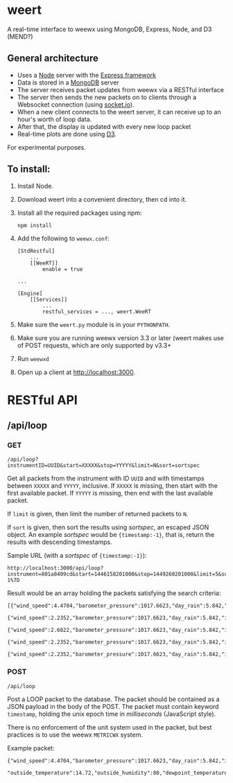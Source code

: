 # weert
A real-time interface to weewx using MongoDB, Express, Node, and D3 (MEND?)

## General architecture
- Uses a [Node](https://nodejs.org/) server with the [Express framework](http://expressjs.com/)
- Data is stored in a [MongoDB](https://www.mongodb.org/) server
- The server receives packet updates from weewx via a RESTful interface
- The server then sends the new packets on to clients through a Websocket
connection (using [socket.io](http://socket.io/)).
- When a new client connects to the weert server, it can receive up to 
an hour's worth of loop data.
- After that, the display is updated with every new loop packet
- Real-time plots are done using [D3](http://d3js.org/).

For experimental purposes.

## To install:

1. Install Node.

2. Download weert into a convenient directory, then cd into it.

3. Install all the required packages using npm:

    ```
    npm install   
    ```

4. Add the following to `weewx.conf`:

    ```
    [StdRestful]
        ...
        [[WeeRT]]
            enable = true

    ...
        
    [Engine]
        [[Services]]
            ...
            restful_services = ..., weert.WeeRT
    ```

5. Make sure the `weert.py` module is in your `PYTHONPATH`.

6. Make sure you are running weewx version 3.3 or later (weert makes use of POST requests, which are
only supported by v3.3+

7. Run `weewxd`

8. Open up a client at [http://localhost:3000](http://localhost:3000).

# RESTful API

## /api/loop
### GET

    /api/loop?instrumentID=UUID&start=XXXXX&stop=YYYYY&limit=N&sort=sortspec
    
Get all packets from the instrument with ID `UUID` and with timestamps between `XXXXX` and `YYYYY`, inclusive. 
If `XXXXX` is missing, then start with the first available packet. If `YYYYY` is missing, then end with the last available packet.

If `limit` is given, then limit the number of returned packets to `N`.

If `sort` is given, then sort the results using <i>sortspec</i>, an escaped JSON object.
An example <i>sortspec</i> would be `{timestamp:-1}`, that is, return the results with descending timestamps.

Sample URL (with a <i>sortspec</i> of `{timestamp:-1}`):

    http://localhost:3000/api/loop?instrument=801a8409cd&start=1446158201000&stop=1449260201000&limit=5&sort=%7B%22timestamp%22%3A-1%7D
  
Result would be an array holding the packets satisfying the search criteria:

    [{"wind_speed":4.4704,"barometer_pressure":1017.6623,"day_rain":5.842,"inside_temperature":20.22,"wind_direction":263,"outside_temperature":14.72,"outside_humidity":80,"dewpoint_temperature":11.30,"timestamp":1446159220000},
     {"wind_speed":2.2352,"barometer_pressure":1017.6623,"day_rain":5.842,"inside_temperature":20.22,"wind_direction":252,"outside_temperature":14.72,"outside_humidity":80,"dewpoint_temperature":11.30,"timestamp":1446159218000},
     {"wind_speed":2.6822,"barometer_pressure":1017.6623,"day_rain":5.842,"inside_temperature":20.22,"wind_direction":276,"outside_temperature":14.72,"outside_humidity":80,"dewpoint_temperature":11.30,"timestamp":1446159216000},
     {"wind_speed":2.2352,"barometer_pressure":1017.6623,"day_rain":5.842,"inside_temperature":20.22,"wind_direction":232,"outside_temperature":14.72,"outside_humidity":80,"dewpoint_temperature":11.30,"timestamp":1446159214000},
     {"wind_speed":2.2352,"barometer_pressure":1017.6623,"day_rain":5.842,"inside_temperature":20.22,"wind_direction":232,"outside_temperature":14.72,"outside_humidity":80,"dewpoint_temperature":11.30,"timestamp":1446159212000}]

### POST

    /api/loop

Post a LOOP packet to the database. The packet should be contained as a JSON payload in the body of the POST. The packet
must contain keyword `timestamp`, holding the unix epoch time in <i>milliseconds</i> (JavaScript style).

There is no enforcement of the unit system used in the packet, 
but best practices is to use the weewx `METRICWX` system.

Example packet:

    {"wind_speed":4.4704,"barometer_pressure":1017.6623,"day_rain":5.842,"inside_temperature":20.22,"wind_direction":263,
     "outside_temperature":14.72,"outside_humidity":80,"dewpoint_temperature":11.30,"timestamp":1446159220000}